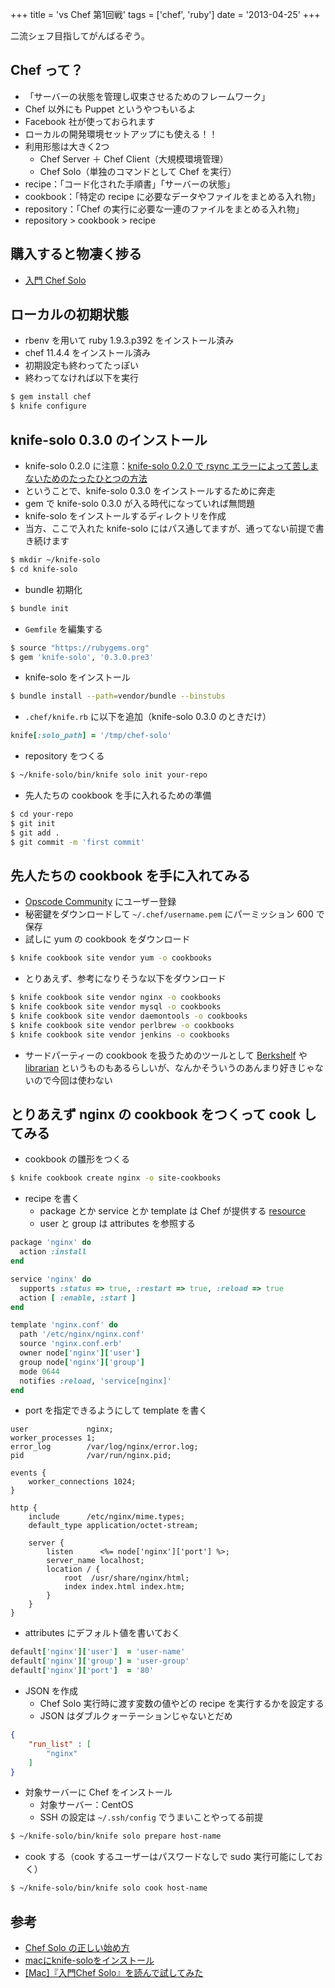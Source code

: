 +++
title = 'vs Chef 第1回戦'
tags = ['chef', 'ruby']
date = '2013-04-25'
+++

二流シェフ目指してがんばるぞう。

<!--more-->

## Chef って？

- 「サーバーの状態を管理し収束させるためのフレームワーク」
- Chef 以外にも Puppet というやつもいるよ
- Facebook 社が使っておられます
- ローカルの開発環境セットアップにも使える！！
- 利用形態は大きく2つ
  - Chef Server ＋ Chef Client（大規模環境管理）
  - Chef Solo（単独のコマンドとして Chef を実行）
- recipe：「コード化された手順書」「サーバーの状態」
- cookbook：「特定の recipe に必要なデータやファイルをまとめる入れ物」
- repository：「Chef の実行に必要な一連のファイルをまとめる入れ物」
- repository > cookbook > recipe

## 購入すると物凄く捗る

- [入門 Chef Solo](http://www.amazon.co.jp/%E5%85%A5%E9%96%80Chef-Solo-Infrastructure-Code-ebook/dp/B00BSPH158)

## ローカルの初期状態

- rbenv を用いて ruby 1.9.3.p392 をインストール済み
- chef 11.4.4 をインストール済み
- 初期設定も終わってたっぽい
- 終わってなければ以下を実行

``` sh
$ gem install chef
$ knife configure
```

## knife-solo 0.3.0 のインストール

- knife-solo 0.2.0 に注意：[knife-solo 0.2.0 で rsync エラーによって苦しまないためのたったひとつの方法](http://tk0miya.hatenablog.com/entry/2013/04/18/011339)
- ということで、knife-solo 0.3.0 をインストールするために奔走
- gem で knife-solo 0.3.0 が入る時代になっていれば無問題
- knife-solo をインストールするディレクトリを作成
- 当方、ここで入れた knife-solo にはパス通してますが、通ってない前提で書き続けます

``` sh
$ mkdir ~/knife-solo
$ cd knife-solo
```

- bundle 初期化

``` sh
$ bundle init
```

- `Gemfile` を編集する

``` sh
$ source "https://rubygems.org"
$ gem 'knife-solo', '0.3.0.pre3'
```

- knife-solo をインストール

``` sh
$ bundle install --path=vendor/bundle --binstubs
```

- `.chef/knife.rb` に以下を追加（knife-solo 0.3.0 のときだけ）

``` ruby
knife[:solo_path] = '/tmp/chef-solo'
```

- repository をつくる

``` sh
$ ~/knife-solo/bin/knife solo init your-repo
```

- 先人たちの cookbook を手に入れるための準備

``` sh
$ cd your-repo
$ git init
$ git add .
$ git commit -m 'first commit'
```

## 先人たちの cookbook を手に入れてみる

- [Opscode Community](http://community.opscode.com/cookbooks) にユーザー登録
- 秘密鍵をダウンロードして `~/.chef/username.pem` にパーミッション 600 で保存
- 試しに yum の cookbook をダウンロード

``` sh
$ knife cookbook site vendor yum -o cookbooks
```

- とりあえず、参考になりそうな以下をダウンロード

``` sh
$ knife cookbook site vendor nginx -o cookbooks
$ knife cookbook site vendor mysql -o cookbooks
$ knife cookbook site vendor daemontools -o cookbooks
$ knife cookbook site vendor perlbrew -o cookbooks
$ knife cookbook site vendor jenkins -o cookbooks
```

- サードパーティーの cookbook を扱うためのツールとして [Berkshelf](http://berkshelf.com/) や [librarian](https://github.com/applicationsonline/librarian) というものもあるらしいが、なんかそういうのあんまり好きじゃないので今回は使わない

## とりあえず nginx の cookbook をつくって cook してみる

- cookbook の雛形をつくる

``` sh
$ knife cookbook create nginx -o site-cookbooks
```

- recipe を書く
  - package とか service とか template は Chef が提供する [resource](http://docs.opscode.com/resource.html)
  - user と group は attributes を参照する

``` ruby
package 'nginx' do
  action :install
end

service 'nginx' do
  supports :status => true, :restart => true, :reload => true
  action [ :enable, :start ]
end

template 'nginx.conf' do
  path '/etc/nginx/nginx.conf'
  source 'nginx.conf.erb'
  owner node['nginx']['user']
  group node['nginx']['group']
  mode 0644
  notifies :reload, 'service[nginx]'
end
```

- port を指定できるようにして template を書く

``` nginx
user             nginx;
worker_processes 1;
error_log        /var/log/nginx/error.log;
pid              /var/run/nginx.pid;

events {
    worker_connections 1024;
}

http {
    include      /etc/nginx/mime.types;
    default_type application/octet-stream;

    server {
        listen      <%= node['nginx']['port'] %>;
        server_name localhost;
        location / {
            root  /usr/share/nginx/html;
            index index.html index.htm;
        }
    }
}
```

- attributes にデフォルト値を書いておく

``` ruby
default['nginx']['user']  = 'user-name'
default['nginx']['group'] = 'user-group'
default['nginx']['port']  = '80'
```

- JSON を作成
  - Chef Solo 実行時に渡す変数の値やどの recipe を実行するかを設定する
  - JSON はダブルクォーテーションじゃないとだめ

``` json
{
    "run_list" : [
        "nginx"
    ]
}
```

- 対象サーバーに Chef をインストール
  - 対象サーバー：CentOS
  - SSH の設定は `~/.ssh/config` でうまいことやってる前提

``` sh
$ ~/knife-solo/bin/knife solo prepare host-name
```

- cook する（cook するユーザーはパスワードなしで sudo 実行可能にしておく）

``` sh
$ ~/knife-solo/bin/knife solo cook host-name
```

## 参考

- [Chef Solo の正しい始め方](http://tsuchikazu.net/chef_solo_start/)
- [macにknife-soloをインストール](http://devlog.mitsugeek.net/entry/2013/03/25/mac%E3%81%ABknife-solo%E3%82%92%E3%82%A4%E3%83%B3%E3%82%B9%E3%83%88%E3%83%BC%E3%83%AB\(prepare%E3%81%BE%E3%81%A7%E7%A2%BA%E8%AA%8D%EF%BC%89)
- [[Mac]『入門Chef Solo』を読んで試してみた](http://blog.hello-world.jp.net/?p=461)
